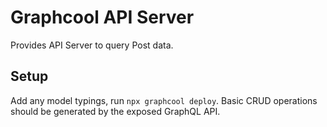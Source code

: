 # Graphcool API Server

Provides API Server to query Post data.

## Setup

Add any model typings, run `npx graphcool deploy`.
Basic CRUD operations should be generated by the exposed GraphQL API.
